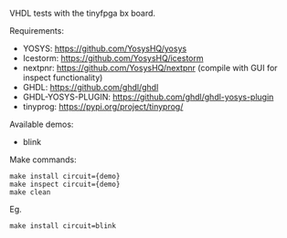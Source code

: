 
VHDL tests with the tinyfpga bx board.

Requirements:

- YOSYS: https://github.com/YosysHQ/yosys
- Icestorm: https://github.com/YosysHQ/icestorm
- nextpnr: https://github.com/YosysHQ/nextpnr (compile with GUI for inspect functionality)
- GHDL: https://github.com/ghdl/ghdl
- GHDL-YOSYS-PLUGIN: https://github.com/ghdl/ghdl-yosys-plugin
- tinyprog: https://pypi.org/project/tinyprog/

Available demos:
  - blink

Make commands:

```
make install circuit={demo}
make inspect circuit={demo}
make clean
```

Eg.
```
make install circuit=blink
```
